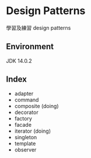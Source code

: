 # Design Patterns

學習及練習 design patterns

## Environment

JDK 14.0.2

## Index 

 - adapter
 - command
 - composite (doing)
 - decorator
 - factory
 - facade
 - iterator (doing)
 - singleton
 - template
 - observer
 
